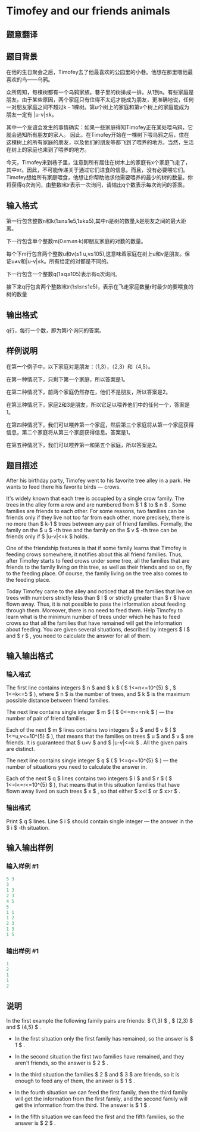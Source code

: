 # Timofey and our friends animals

## 题意翻译

## 题目背景

在他的生日聚会之后，Timofey去了他最喜欢的公园里的小巷。他想在那里喂他最喜欢的鸟——乌鸦。

众所周知，每棵树都有一个乌鸦家族。巷子里的树排成一排，从1到n。有些家庭是朋友。由于某些原因，两个家庭只有住得不太远才能成为朋友，更准确地说，任何一对朋友家庭之间不超过k - 1棵树。第u个树上的家庭和第v个树上的家庭能成为朋友一定有 |u-v|≤k。

其中一个友谊会发生的事情确实：如果一些家庭得知Timofey正在某处喂乌鸦，它就会通知所有朋友的家人。 因此，在Timofey开始在一棵树下喂乌鸦之后，住在这棵树上的所有家庭的朋友，以及他们的朋友等都飞到了喂养的地方。当然，生活在树上的家庭也来到了喂养的地方。

今天，Timofey来到巷子里，注意到所有居住在树木上的家庭有x个家庭飞走了，其中xr。因此，不可能传递关于通过它们进食的信息。而且，没有必要喂它们。Timofey想给所有家庭喂食，他想让你帮助他求他需要喂养的最少的树的数量。你将获得q次询问，由整数l和r表示一次询问，请输出q个数表示每次询问的答案。

## 输入格式

第一行包含整数n和k(1≤n≤1e5,1≤k≤5),其中n是树的数量,k是朋友之间的最大距离。

下一行包含单个整数m(0≤m≤n·k)即朋友家庭的对数的数量。

每个下m行包含两个整数u和v(≤1 u,v≤105),这意味着家庭在树上u和v是朋友。保证u≠v和|u-v|≤k。所有给定的对都是不同的。

下一行包含一个整数q(1≤q≤105)表示有q次询问。

接下来q行包含两个整数l和r(1≤l≤r≤1e5)，表示在飞走家庭数量r时最少的要喂食的树的数量

## 输出格式

q行，每行一个数，即为第i个询问的答案。

## 样例说明

在第一个例子中，以下家庭对是朋友：（1,3），（2,3）和（4,5）。

在第一种情况下，只剩下第一个家庭，所以答案是1。

在第二种情况下，前两个家庭仍然存在，他们不是朋友，所以答案是2。

在第三种情况下，家庭2和3是朋友，所以它足以喂养他们中的任何一个，答案是1。

在第四种情况下，我们可以喂养第一个家庭，然后第三个家庭将从第一个家庭获得信息，第二个家庭将从第三个家庭获得信息。答案是1。

在第五种情况下，我们可以喂养第一和第五个家庭，所以答案是2。 

## 题目描述

After his birthday party, Timofey went to his favorite tree alley in a park. He wants to feed there his favorite birds — crows.

It's widely known that each tree is occupied by a single crow family. The trees in the alley form a row and are numbered from $ 1 $ to $ n $ . Some families are friends to each other. For some reasons, two families can be friends only if they live not too far from each other, more precisely, there is no more than $ k-1 $ trees between any pair of friend families. Formally, the family on the $ u $ -th tree and the family on the $ v $ -th tree can be friends only if $ |u-v|<=k $ holds.

One of the friendship features is that if some family learns that Timofey is feeding crows somewhere, it notifies about this all friend families. Thus, after Timofey starts to feed crows under some tree, all the families that are friends to the family living on this tree, as well as their friends and so on, fly to the feeding place. Of course, the family living on the tree also comes to the feeding place.

Today Timofey came to the alley and noticed that all the families that live on trees with numbers strictly less than $ l $ or strictly greater than $ r $ have flown away. Thus, it is not possible to pass the information about feeding through them. Moreover, there is no need to feed them. Help Timofey to learn what is the minimum number of trees under which he has to feed crows so that all the families that have remained will get the information about feeding. You are given several situations, described by integers $ l $ and $ r $ , you need to calculate the answer for all of them.

## 输入输出格式

### 输入格式

The first line contains integers $ n $ and $ k $ ( $ 1<=n<=10^{5} $ , $ 1<=k<=5 $ ), where $ n $ is the number of trees, and $ k $ is the maximum possible distance between friend families.

The next line contains single integer $ m $ ( $ 0<=m<=n·k $ ) — the number of pair of friend families.

Each of the next $ m $ lines contains two integers $ u $ and $ v $ ( $ 1<=u,v<=10^{5} $ ), that means that the families on trees $ u $ and $ v $ are friends. It is guaranteed that $ u≠v $ and $ |u-v|<=k $ . All the given pairs are distinct.

The next line contains single integer $ q $ ( $ 1<=q<=10^{5} $ ) — the number of situations you need to calculate the answer in.

Each of the next $ q $ lines contains two integers $ l $ and $ r $ ( $ 1<=l<=r<=10^{5} $ ), that means that in this situation families that have flown away lived on such trees $ x $ , so that either $ x&lt;l $ or $ x&gt;r $ .

### 输出格式

Print $ q $ lines. Line $ i $ should contain single integer — the answer in the $ i $ -th situation.

## 输入输出样例

### 输入样例 #1

```cpp
5 3
3
1 3
2 3
4 5
5
1 1
1 2
2 3
1 3
1 5

```
### 输出样例 #1

```cpp
1
2
1
1
2

```
## 说明

In the first example the following family pairs are friends: $ (1,3) $ , $ (2,3) $ and $ (4,5) $ .

- In the first situation only the first family has remained, so the answer is $ 1 $ .

- In the second situation the first two families have remained, and they aren't friends, so the answer is $ 2 $ .

- In the third situation the families $ 2 $ and $ 3 $ are friends, so it is enough to feed any of them, the answer is $ 1 $ .

- In the fourth situation we can feed the first family, then the third family will get the information from the first family, and the second family will get the information from the third. The answer is $ 1 $ .

- In the fifth situation we can feed the first and the fifth families, so the answer is $ 2 $ .

